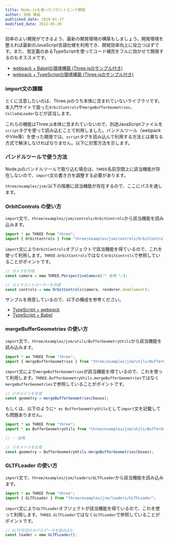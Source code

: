 ```yaml
---
title: Node.jsを使ったフロントエンド開発
author: 池田 泰延
published_date: 2019-01-17
modified_date: 2022-05-20
---
```


効率のよい開発ができるよう、最新の開発環境の構築もしましょう。開発環境を整えれば最新のJavaScript言語仕様を利用でき、開発効率向上に役立つはずです。また、型定義のあるTypeScriptを使ってコード補完をフルに効かせて開発するのもオススメです。

- [webpack + Babelの環境構築 \(Three\.jsのサンプル付き\)](https://ics.media/entry/16028)
- [webpack + TypeScriptの環境構築 \(Three\.jsのサンプル付き\)](https://ics.media/entry/16329)

### import文の課題

とくに注意したいのは、Three.jsのうち本体に含まれていないライブラリです。本入門サイトで扱った`OrbitControls`や`mergeBufferGeometries`、`ColladaLoader`などが該当します。

これらの機能はThree.js本体に含まれていないので、別途JavaScriptファイルを`script`タグを使って読み込むことで利用しました。バンドルツール（webpackやVite等）を使った開発では、`script`タグを読み込んで利用する方法とは異なる方式で解決しなければなりません。以下に対策方法を示します。



### バンドルツールで使う方法

Node.jsのバンドルツールで取り込む場合は、`THREE`名前空間上に該当機能が存在しないので、`import`文の書き方を調整する必要があります。

`three/examples/jsm/`以下の階層に該当機能が存在するので、ここにパスを通します。


### OrbitControls の使い方

`import`文で、`three/examples/jsm/controls/OrbitControls`から該当機能を読み込みます。

```js
import * as THREE from "three";
import { OrbitControls } from "three/examples/jsm/controls/OrbitControls";
```

`import`文により`OrbitControls`オブジェクトで該当機能を得ているので、これを使って利用します。`THREE.OrbitControls`ではなく`OrbitControls`で参照していることがポイントです。

```js
// カメラを作成
const camera = new THREE.PerspectiveCamera(/* 省略 */);

// カメラコントローラーを作成
const controls = new OrbitControls(camera, renderer.domElement);
```

サンプルを用意しているので、以下の構成を参考ください。

- [TypeScript + webpack](https://github.com/ics-creative/170330_webpack/tree/master/tutorial-typescript-three)
- [TypeScript + Babel](https://github.com/ics-creative/170330_webpack/tree/master/tutorial-babel-three)



### mergeBufferGeometries の使い方


`import`文で、`three/examples/jsm/utils/BufferGeometryUtils`から該当機能を読み込みます。

```js
import * as THREE from "three";
import { mergeBufferGeometries } from "three/examples/jsm/utils/BufferGeometryUtils";
```

`import`文により`mergeBufferGeometries`が該当機能を得ているので、これを使って利用します。`THREE.BufferGeometryUtils.mergeBufferGeometries`ではなく`mergeBufferGeometries`で参照していることがポイントです。

```js
// ジオメトリを生成
const geometry = mergeBufferGeometries(boxes);
```

もしくは、以下のように`* as BufferGeometryUtils`として`import`文を記載しても問題ありません。

```js
import * as THREE from "three";
import * as BufferGeometryUtils from "three/examples/jsm/utils/BufferGeometryUtils";

// ･･･省略

// ジオメトリを生成
const geometry = BufferGeometryUtils.mergeBufferGeometries(boxes);
```


### GLTFLoader の使い方

`import`文で、`three/examples/jsm/loaders/GLTFLoader`から該当機能を読み込みます。

```js
import * as THREE from "three";
import { GLTFLoader } from "three/examples/jsm/loaders/GLTFLoader";
```

`import`文により`GLTFLoader`オブジェクトが該当機能を得ているので、これを使って利用します。`THREE.GLTFLoader`ではなく`GLTFLoader`で参照していることがポイントです。

```js
// GLTF形式のモデルデータを読み込む
const loader = new GLTFLoader();
```
